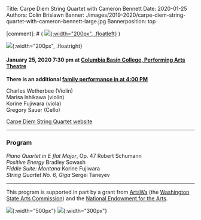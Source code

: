 Title: Carpe Diem String Quartet with Cameron Bennett
Date: 2020-01-25
Authors: Colin Brislawn
Banner: ./images/2019-2020/carpe-diem-string-quartet-with-cameron-bennett-large.jpg
Bannerposition: top

[comment]: # ( [![ ]({filename}/images/2017-2018/aeolus-quartet-400.jpg){:width="200px", .floatleft}]({filename}./AeolusQuartet.md) )

![ ]({static}/images/2019-2020/cameron-bennett-small.jpg){:width="200px", .floatright}

#### January 25, 2020 7:30 pm at [Columbia Basin College, Performing Arts Theatre](https://goo.gl/maps/BZDawJuNMRM2)

**There is an additional [family performance in at 4:00 PM]({filename}/2019-2020/CarpeDiemStringQuartetAfternoon.md)**

Charles Wetherbee (Violin) <br>
Marisa Ishikawa (violin) <br>
Korine Fujiwara (viola) <br>
Gregory Sauer (Cello)

[Carpe Diem String Quartet website](https://www.carpediemstringquartet.com)

---

### Program

_Piano Quartet in E flat Major_, Op. 47 Robert Schumann <br>
_Positive Energy_ Bradley Sowash <br>
_Fiddle Suite: Montana_ Korine Fujiwara <br>
_String Quartet No. 6, Giga_ Sergei Taneyev

---

This program is supported in part by a grant from [ArtsWa](http://www.arts.wa.gov/) (the [Washington State Arts Commission](http://www.arts.wa.gov/)) and the [National Endowment for the Arts](https://www.arts.gov/).

![ ]({filename}/images/nea-lockup-A-small.jpg){:width="500px"}
![ ]({filename}/images/TextOnlyAndFullName-HiRes-small.jpg){:width="300px"}

